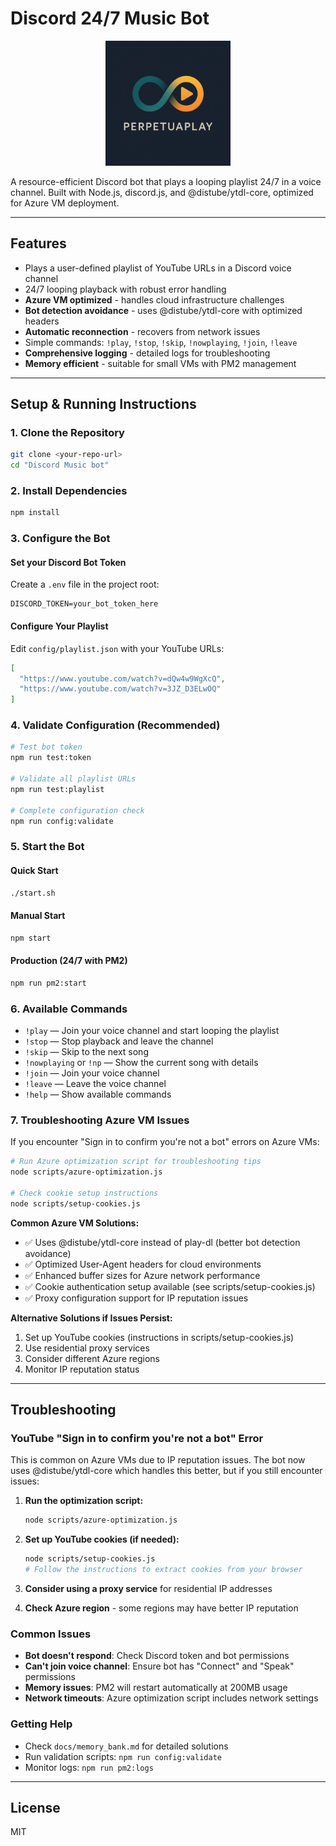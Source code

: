 # Discord 24/7 Music Bot

<div align="center">
  <img src="logo/logo.png" alt="Discord Music Bot Logo" width="200" height="200">
</div>

A resource-efficient Discord bot that plays a looping playlist 24/7 in a voice channel. Built with Node.js, discord.js, and @distube/ytdl-core, optimized for Azure VM deployment.

---

## Features

- Plays a user-defined playlist of YouTube URLs in a Discord voice channel
- 24/7 looping playback with robust error handling
- **Azure VM optimized** - handles cloud infrastructure challenges
- **Bot detection avoidance** - uses @distube/ytdl-core with optimized headers
- **Automatic reconnection** - recovers from network issues
- Simple commands: `!play`, `!stop`, `!skip`, `!nowplaying`, `!join`, `!leave`
- **Comprehensive logging** - detailed logs for troubleshooting
- **Memory efficient** - suitable for small VMs with PM2 management

---

## Setup & Running Instructions

### 1. Clone the Repository

```bash
git clone <your-repo-url>
cd "Discord Music bot"
```

### 2. Install Dependencies

```bash
npm install
```

### 3. Configure the Bot

#### Set your Discord Bot Token

Create a `.env` file in the project root:

```env
DISCORD_TOKEN=your_bot_token_here
```

#### Configure Your Playlist

Edit `config/playlist.json` with your YouTube URLs:

```json
[
  "https://www.youtube.com/watch?v=dQw4w9WgXcQ",
  "https://www.youtube.com/watch?v=3JZ_D3ELwOQ"
]
```

### 4. Validate Configuration (Recommended)

```bash
# Test bot token
npm run test:token

# Validate all playlist URLs
npm run test:playlist

# Complete configuration check
npm run config:validate
```

### 5. Start the Bot

#### Quick Start

```bash
./start.sh
```

#### Manual Start

```bash
npm start
```

#### Production (24/7 with PM2)

```bash
npm run pm2:start
```

### 6. Available Commands

- `!play` — Join your voice channel and start looping the playlist
- `!stop` — Stop playback and leave the channel
- `!skip` — Skip to the next song
- `!nowplaying` or `!np` — Show the current song with details
- `!join` — Join your voice channel
- `!leave` — Leave the voice channel
- `!help` — Show available commands

### 7. Troubleshooting Azure VM Issues

If you encounter "Sign in to confirm you're not a bot" errors on Azure VMs:

```bash
# Run Azure optimization script for troubleshooting tips
node scripts/azure-optimization.js

# Check cookie setup instructions
node scripts/setup-cookies.js
```

**Common Azure VM Solutions:**

- ✅ Uses @distube/ytdl-core instead of play-dl (better bot detection avoidance)
- ✅ Optimized User-Agent headers for cloud environments
- ✅ Enhanced buffer sizes for Azure network performance
- ✅ Cookie authentication setup available (see scripts/setup-cookies.js)
- ✅ Proxy configuration support for IP reputation issues

**Alternative Solutions if Issues Persist:**

1. Set up YouTube cookies (instructions in scripts/setup-cookies.js)
2. Use residential proxy services
3. Consider different Azure regions
4. Monitor IP reputation status

---

## Troubleshooting

### YouTube "Sign in to confirm you're not a bot" Error

This is common on Azure VMs due to IP reputation issues. The bot now uses @distube/ytdl-core which handles this better, but if you still encounter issues:

1. **Run the optimization script:**

   ```bash
   node scripts/azure-optimization.js
   ```

2. **Set up YouTube cookies (if needed):**

   ```bash
   node scripts/setup-cookies.js
   # Follow the instructions to extract cookies from your browser
   ```

3. **Consider using a proxy service** for residential IP addresses

4. **Check Azure region** - some regions may have better IP reputation

### Common Issues

- **Bot doesn't respond**: Check Discord token and bot permissions
- **Can't join voice channel**: Ensure bot has "Connect" and "Speak" permissions
- **Memory issues**: PM2 will restart automatically at 200MB usage
- **Network timeouts**: Azure optimization script includes network settings

### Getting Help

- Check `docs/memory_bank.md` for detailed solutions
- Run validation scripts: `npm run config:validate`
- Monitor logs: `npm run pm2:logs`

---

## License

MIT
